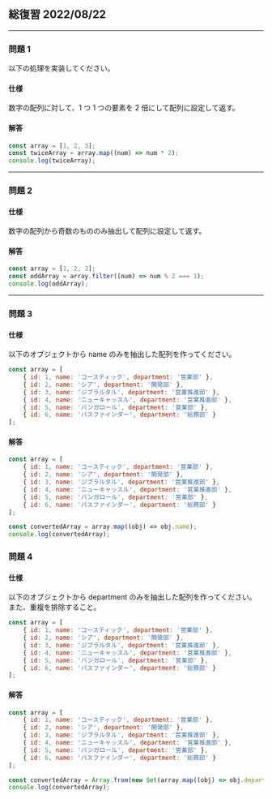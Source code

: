 ## 総復習 2022/08/22

---

### 問題 1

以下の処理を実装してください。

#### 仕様

数字の配列に対して、1 つ 1 つの要素を 2 倍にして配列に設定して返す。

#### 解答

```javascript
const array = [1, 2, 3];
const twiceArray = array.map((num) => num * 2);
console.log(twiceArray);
```

---

### 問題 2

#### 仕様

数字の配列から奇数のもののみ抽出して配列に設定して返す。

#### 解答

```javascript
const array = [1, 2, 3];
const oddArray = array.filter((num) => num % 2 === 1);
console.log(oddArray);
```

---

### 問題 3

#### 仕様

以下のオブジェクトから name のみを抽出した配列を作ってください。

```javascript
const array = [
    { id: 1, name: 'コースティック', department: '営業部' },
    { id: 2, name: 'シア', department: '開発部' },
    { id: 3, name: 'ジブラルタル', department: '営業推進部' },
    { id: 4, name: 'ニューキャッスル', department: '営業推進部' },
    { id: 5, name: 'バンガロール', department: '営業部' },
    { id: 6, name: 'パスファインダー', department: '総務部' }
];
```

#### 解答

```javascript
const array = [
    { id: 1, name: 'コースティック', department: '営業部' },
    { id: 2, name: 'シア', department: '開発部' },
    { id: 3, name: 'ジブラルタル', department: '営業推進部' },
    { id: 4, name: 'ニューキャッスル', department: '営業推進部' },
    { id: 5, name: 'バンガロール', department: '営業部' },
    { id: 6, name: 'パスファインダー', department: '総務部' }
];

const convertedArray = array.map((obj) => obj.name);
console.log(convertedArray);
```

### 問題 4

#### 仕様

以下のオブジェクトから department のみを抽出した配列を作ってください。  
また、重複を排除すること。

```javascript
const array = [
    { id: 1, name: 'コースティック', department: '営業部' },
    { id: 2, name: 'シア', department: '開発部' },
    { id: 3, name: 'ジブラルタル', department: '営業推進部' },
    { id: 4, name: 'ニューキャッスル', department: '営業推進部' },
    { id: 5, name: 'バンガロール', department: '営業部' },
    { id: 6, name: 'パスファインダー', department: '総務部' }
];
```

#### 解答

```javascript
const array = [
    { id: 1, name: 'コースティック', department: '営業部' },
    { id: 2, name: 'シア', department: '開発部' },
    { id: 3, name: 'ジブラルタル', department: '営業推進部' },
    { id: 4, name: 'ニューキャッスル', department: '営業推進部' },
    { id: 5, name: 'バンガロール', department: '営業部' },
    { id: 6, name: 'パスファインダー', department: '総務部' }
];

const convertedArray = Array.from(new Set(array.map((obj) => obj.department)));
console.log(convertedArray);
```
